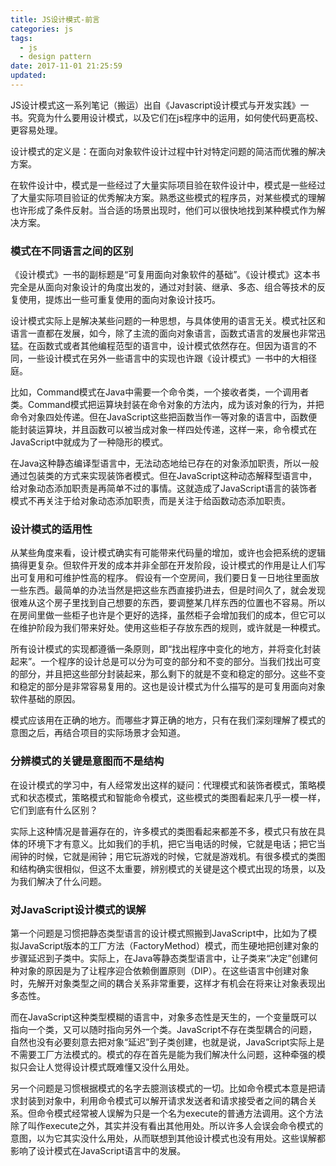 ```yaml
---
title: JS设计模式-前言
categories: js
tags:
  - js
  - design pattern
date: 2017-11-01 21:25:59
updated:
---
```


JS设计模式这一系列笔记（搬运）出自《Javascript设计模式与开发实践》一书。究竟为什么要用设计模式，以及它们在js程序中的运用，如何使代码更高校、更容易处理。

设计模式的定义是：在面向对象软件设计过程中针对特定问题的简洁而优雅的解决方案。

在软件设计中，模式是一些经过了大量实际项目验在软件设计中，模式是一些经过了大量实际项目验证的优秀解决方案。熟悉这些模式的程序员，对某些模式的理解也许形成了条件反射。当合适的场景出现时，他们可以很快地找到某种模式作为解决方案。

### 模式在不同语言之间的区别
《设计模式》一书的副标题是“可复用面向对象软件的基础”。《设计模式》这本书完全是从面向对象设计的角度出发的，通过对封装、继承、多态、组合等技术的反复使用，提炼出一些可重复使用的面向对象设计技巧。

设计模式实际上是解决某些问题的一种思想，与具体使用的语言无关。模式社区和语言一直都在发展，如今，除了主流的面向对象语言，函数式语言的发展也非常迅猛。在函数式或者其他编程范型的语言中，设计模式依然存在。但因为语言的不同，一些设计模式在另外一些语言中的实现也许跟《设计模式》一书中的大相径庭。

比如，Command模式在Java中需要一个命令类，一个接收者类，一个调用者类。Command模式把运算块封装在命令对象的方法内，成为该对象的行为，并把命令对象四处传递。但在JavaScript这些把函数当作一等对象的语言中，函数便能封装运算块，并且函数可以被当成对象一样四处传递，这样一来，命令模式在JavaScript中就成为了一种隐形的模式。

在Java这种静态编译型语言中，无法动态地给已存在的对象添加职责，所以一般通过包装类的方式来实现装饰者模式。但在JavaScript这种动态解释型语言中，给对象动态添加职责是再简单不过的事情。这就造成了JavaScript语言的装饰者模式不再关注于给对象动态添加职责，而是关注于给函数动态添加职责。

### 设计模式的适用性
从某些角度来看，设计模式确实有可能带来代码量的增加，或许也会把系统的逻辑搞得更复杂。但软件开发的成本并非全部在开发阶段，设计模式的作用是让人们写出可复用和可维护性高的程序。
假设有一个空房间，我们要日复一日地往里面放一些东西。最简单的办法当然是把这些东西直接扔进去，但是时间久了，就会发现很难从这个房子里找到自己想要的东西，要调整某几样东西的位置也不容易。所以在房间里做一些柜子也许是个更好的选择，虽然柜子会增加我们的成本，但它可以在维护阶段为我们带来好处。使用这些柜子存放东西的规则，或许就是一种模式。

所有设计模式的实现都遵循一条原则，即“找出程序中变化的地方，并将变化封装起来”。一个程序的设计总是可以分为可变的部分和不变的部分。当我们找出可变的部分，并且把这些部分封装起来，那么剩下的就是不变和稳定的部分。这些不变和稳定的部分是非常容易复用的。这也是设计模式为什么描写的是可复用面向对象软件基础的原因。

模式应该用在正确的地方。而哪些才算正确的地方，只有在我们深刻理解了模式的意图之后，再结合项目的实际场景才会知道。

### 分辨模式的关键是意图而不是结构
在设计模式的学习中，有人经常发出这样的疑问：代理模式和装饰者模式，策略模式和状态模式，策略模式和智能命令模式，这些模式的类图看起来几乎一模一样，它们到底有什么区别？

实际上这种情况是普遍存在的，许多模式的类图看起来都差不多，模式只有放在具体的环境下才有意义。比如我们的手机，把它当电话的时候，它就是电话；把它当闹钟的时候，它就是闹钟；用它玩游戏的时候，它就是游戏机。有很多模式的类图和结构确实很相似，但这不太重要，辨别模式的关键是这个模式出现的场景，以及为我们解决了什么问题。

### 对JavaScript设计模式的误解
第一个问题是习惯把静态类型语言的设计模式照搬到JavaScript中，比如为了模拟JavaScript版本的工厂方法（FactoryMethod）模式，而生硬地把创建对象的步骤延迟到子类中。实际上，在Java等静态类型语言中，让子类来“决定”创建何种对象的原因是为了让程序迎合依赖倒置原则（DIP）。在这些语言中创建对象时，先解开对象类型之间的耦合关系非常重要，这样才有机会在将来让对象表现出多态性。

而在JavaScript这种类型模糊的语言中，对象多态性是天生的，一个变量既可以指向一个类，又可以随时指向另外一个类。JavaScript不存在类型耦合的问题，自然也没有必要刻意去把对象“延迟”到子类创建，也就是说，JavaScript实际上是不需要工厂方法模式的。模式的存在首先是能为我们解决什么问题，这种牵强的模拟只会让人觉得设计模式既难懂又没什么用处。

另一个问题是习惯根据模式的名字去臆测该模式的一切。比如命令模式本意是把请求封装到对象中，利用命令模式可以解开请求发送者和请求接受者之间的耦合关系。但命令模式经常被人误解为只是一个名为execute的普通方法调用。这个方法除了叫作execute之外，其实并没有看出其他用处。所以许多人会误会命令模式的意图，以为它其实没什么用处，从而联想到其他设计模式也没有用处。这些误解都影响了设计模式在JavaScript语言中的发展。
